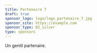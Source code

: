 ```yaml
---
title: Partenaire 7
draft: true
sponsor_logo: logo/logo_partenaire_7.jpg
sponsor_site: https://example.com
sponsor_type: 02_silver
type: sponsors
---
```


Un gentil partenaire.
